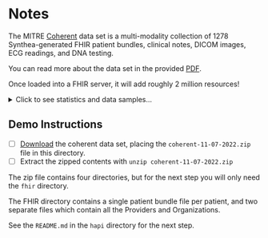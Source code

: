 [Download]: https://synthea.mitre.org/downloads
[Coherent]: https://doi.org/10.3390/electronics11081199
[PDF]: https://www.mdpi.com/2079-9292/11/8/1199/pdf?version=1649835714

# Notes
The MITRE [Coherent] data set is a multi-modality collection of
1278 Synthea-generated FHIR patient bundles, clinical notes, DICOM images,
ECG readings, and DNA testing.

You can read more about the data set in the provided [PDF].

Once loaded into a FHIR server, it will add roughly 2 million resources!

<details><summary>Click to see statistics and data samples...</summary>

![image](https://www.mdpi.com/electronics/electronics-11-01199/article_deploy/html/images/electronics-11-01199-g0A1.png)
![image](https://www.mdpi.com/electronics/electronics-11-01199/article_deploy/html/images/electronics-11-01199-g0A2.png)
![image](https://www.mdpi.com/electronics/electronics-11-01199/article_deploy/html/images/electronics-11-01199-g0A4.png)
![image](https://www.mdpi.com/electronics/electronics-11-01199/article_deploy/html/images/electronics-11-01199-g0A3.png)
![image](https://www.mdpi.com/electronics/electronics-11-01199/article_deploy/html/images/electronics-11-01199-g0A4.png)
![image](https://www.mdpi.com/electronics/electronics-11-01199/article_deploy/html/images/electronics-11-01199-g0A5.png)
![image](https://www.mdpi.com/electronics/electronics-11-01199/article_deploy/html/images/electronics-11-01199-g0A6.png)
![image](https://www.mdpi.com/electronics/electronics-11-01199/article_deploy/html/images/electronics-11-01199-g0A7.png)
![image](https://www.mdpi.com/electronics/electronics-11-01199/article_deploy/html/images/electronics-11-01199-g0A8.png)
![image](https://www.mdpi.com/electronics/electronics-11-01199/article_deploy/html/images/electronics-11-01199-g0A9.png)

</details>

## Demo Instructions

- [ ] [Download] the coherent data set, placing the `coherent-11-07-2022.zip` file in this directory.
- [ ] Extract the zipped contents with `unzip coherent-11-07-2022.zip`

The zip file contains four directories, but for the next step you will only need
the `fhir` directory.

The FHIR directory contains a single patient bundle file per patient, and
two separate files which contain all the Providers and Organizations.

See the `README.md` in the `hapi` directory for the next step.
